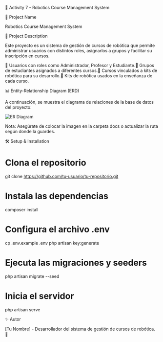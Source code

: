 🚀 Activity 7 - Robotics Course Management System

📌 Project Name

Robotics Course Management System

📖 Project Description

Este proyecto es un sistema de gestión de cursos de robótica que permite administrar usuarios con distintos roles, asignarlos a grupos y facilitar su inscripción en cursos.

🔹 Usuarios con roles como Administrador, Profesor y Estudiante.🔹 Grupos de estudiantes asignados a diferentes cursos.🔹 Cursos vinculados a kits de robótica para su desarrollo.🔹 Kits de robótica usados en la enseñanza de cada curso.

📊 Entity-Relationship Diagram (ERD)

A continuación, se muestra el diagrama de relaciones de la base de datos del proyecto:

![ER Diagram](C:\Users\Marlon\Downloads\Diagrama_en_blanco.jpeg)

Nota: Asegúrate de colocar la imagen en la carpeta docs o actualizar la ruta según donde la guardes.

🛠️ Setup & Installation

# Clona el repositorio
git clone https://github.com/tu-usuario/tu-repositorio.git

# Instala las dependencias
composer install

# Configura el archivo .env
cp .env.example .env
php artisan key:generate

# Ejecuta las migraciones y seeders
php artisan migrate --seed

# Inicia el servidor
php artisan serve

✨ Autor

[Tu Nombre] - Desarrollador del sistema de gestión de cursos de robótica. 🚀

